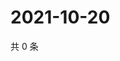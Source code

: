 # 2021-10-20

共 0 条

<!-- BEGIN WEIBO -->
<!-- 最后更新时间 Wed Oct 20 2021 17:11:12 GMT+0800 (China Standard Time) -->

<!-- END WEIBO -->
